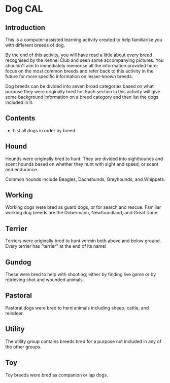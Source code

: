 # Dog CAL

## Introduction

This is a computer-assisted learning activity created to help familiarise you with different breeds of dog.

By the end of this activity, you will have read a little about every breed recognised by the Kennel Club and seen some accompanying pictures. You shouldn't aim to immediately memorise all the information provided here; focus on the most common breeds and refer back to this activity in the future for more specific information on lesser-known breeds.

Dog breeds can be divided into seven broad categories based on what purpose they were originally bred for. Each section in this activity will give some background information on a breed category and then list the dogs included in it.

## Contents

- List all dogs in order by breed

## Hound

Hounds were originally bred to hunt. They are divided into sighthounds and scent hounds based on whether they hunt with sight and speed, or scent and endurance.

Common hounds include Beagles, Dachshunds, Greyhounds, and Whippets.

## Working

Working dogs were bred as guard dogs, or for search and rescue. Familiar working dog breeds are the Dobermann, Newfoundland, and Great Dane.

## Terrier

Terriers were originally bred to hunt vermin both above and below ground. Every terrier has "terrier" at the end of its name!

## Gundog

These were bred to help with shooting; either by finding live game or by retrieving shot and wounded animals.

## Pastoral

Pastoral dogs were bred to herd animals including sheep, cattle, and reindeer.

## Utility

The utility group contains breeds bred for a purpose not included in any of the other groups.

## Toy

Toy breeds were bred as companion or lap dogs.